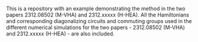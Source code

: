 This is a repository with an example demonstrating the method in the two papers 2312.08502 (M-VHA) and 2312.xxxxx (H-HEA). All the Hamiltonians and corresponding diagonalizing circuits and commuting groups used in the different numerical simulations for the two papers - 2312.08502 (M-VHA) and 2312.xxxxx (H-HEA) - are also included.
